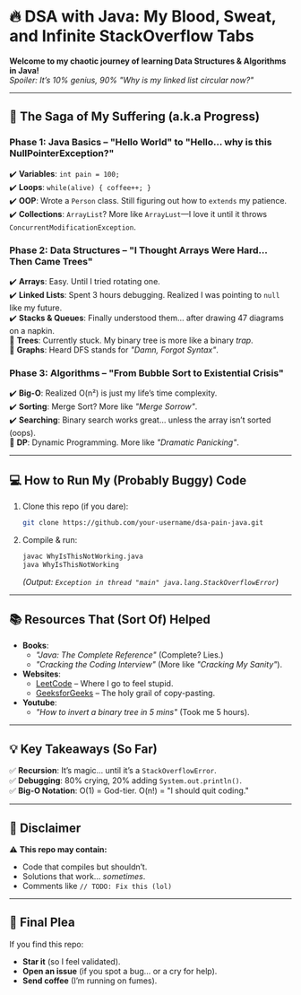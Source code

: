 # **🔥 DSA with Java: My Blood, Sweat, and Infinite StackOverflow Tabs**  

**Welcome to my chaotic journey of learning Data Structures & Algorithms in Java!**  
*Spoiler: It’s 10% genius, 90% "Why is my linked list circular now?"*  

---

## **📜 The Saga of My Suffering (a.k.a Progress)**  

### **Phase 1: Java Basics – "Hello World" to "Hello… why is this NullPointerException?"**  
✔️ **Variables**: `int pain = 100;`  
✔️ **Loops**: `while(alive) { coffee++; }`  
✔️ **OOP**: Wrote a `Person` class. Still figuring out how to `extends` my patience.  
✔️ **Collections**: `ArrayList`? More like `ArrayLust`—I love it until it throws `ConcurrentModificationException`.  

### **Phase 2: Data Structures – "I Thought Arrays Were Hard… Then Came Trees"**  
✔️ **Arrays**: Easy. Until I tried rotating one.  
✔️ **Linked Lists**: Spent 3 hours debugging. Realized I was pointing to `null` like my future.  
✔️ **Stacks & Queues**: Finally understood them… after drawing 47 diagrams on a napkin.  
🔲 **Trees**: Currently stuck. My binary tree is more like a binary *trap*.  
🔲 **Graphs**: Heard DFS stands for *"Damn, Forgot Syntax"*.  

### **Phase 3: Algorithms – "From Bubble Sort to Existential Crisis"**  
✔️ **Big-O**: Realized O(n²) is just my life’s time complexity.  
✔️ **Sorting**: Merge Sort? More like *"Merge Sorrow"*.  
✔️ **Searching**: Binary search works great… unless the array isn’t sorted (oops).  
🔲 **DP**: Dynamic Programming. More like *"Dramatic Panicking"*.  

---

## **💻 How to Run My (Probably Buggy) Code**  
1. Clone this repo (if you dare):  
   ```bash
   git clone https://github.com/your-username/dsa-pain-java.git
   ```  
2. Compile & run:  
   ```bash
   javac WhyIsThisNotWorking.java
   java WhyIsThisNotWorking
   ```  
   *(Output: `Exception in thread "main" java.lang.StackOverflowError`)*  

---

## **📚 Resources That (Sort Of) Helped**  
- **Books**:  
  - *"Java: The Complete Reference"* (Complete? Lies.)  
  - *"Cracking the Coding Interview"* (More like *"Cracking My Sanity"*).  
- **Websites**:  
  - [LeetCode](https://leetcode.com/) – Where I go to feel stupid.  
  - [GeeksforGeeks](https://www.geeksforgeeks.org/) – The holy grail of copy-pasting.  
- **Youtube**:  
  - *"How to invert a binary tree in 5 mins"* (Took me 5 hours).  

---

## **💡 Key Takeaways (So Far)**  
✅ **Recursion**: It’s magic… until it’s a `StackOverflowError`.  
✅ **Debugging**: 80% crying, 20% adding `System.out.println()`.  
✅ **Big-O Notation**: O(1) = God-tier. O(n!) = "I should quit coding."  

---

## **🚨 Disclaimer**  
⚠️ **This repo may contain:**  
- Code that compiles but shouldn’t.  
- Solutions that work… *sometimes*.  
- Comments like `// TODO: Fix this (lol)`  

---

## **🙏 Final Plea**  
If you find this repo:  
- **Star it** (so I feel validated).  
- **Open an issue** (if you spot a bug… or a cry for help).  
- **Send coffee** (I’m running on fumes).  

